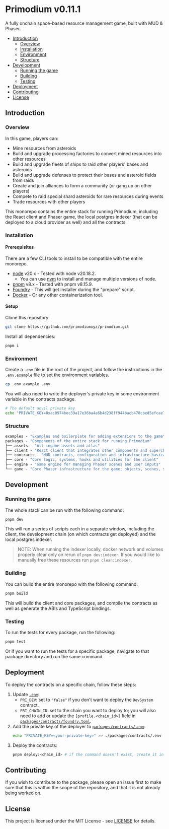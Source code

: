 # Primodium v0.11.1

A fully onchain space-based resource management game, built with MUD & Phaser.

- [Introduction](#introduction)
  - [Overview](#overview)
  - [Installation](#installation)
  - [Environment](#environment)
  - [Structure](#structure)
- [Development](#development)
  - [Running the game](#running-the-game)
  - [Building](#building)
  - [Testing](#testing)
- [Deployment](#deployment)
- [Contributing](#contributing)
- [License](#license)

## Introduction

### Overview

In this game, players can:

- Mine resources from asteroids
- Build and upgrade processing factories to convert mined resources into other resources
- Build and upgrade fleets of ships to raid other players' bases and asteroids
- Build and upgrade defenses to protect their bases and asteroid fields from raids
- Create and join alliances to form a community (or gang up on other players)
- Compete to raid special shard asteroids for rare resources during events
- Trade resources with other players

This monorepo contains the entire stack for running Primodium, including the React client and Phaser game, the local postgres indexer (that can be deployed to a cloud provider as well) and all the contracts.

### Installation

#### Prerequisites

There are a few CLI tools to install to be compatible with the entire monorepo.

- [node](https://nodejs.org/en/download/) v20.x - Tested with node v20.18.2.
  - You can use [nvm](https://github.com/nvm-sh/nvm) to install and manage multiple versions of node.
- [pnpm](https://pnpm.io/installation) v8.x - Tested with pnpm v8.15.9.
- [Foundry](https://book.getfoundry.sh/getting-started/installation) - This will get installer during the "prepare" script.
- [Docker](https://docs.docker.com/get-docker/) - Or any other containerization tool.

#### Setup

Clone this repository:

```bash
git clone https://github.com/primodiumxyz/primodium.git
```

Install all dependencies:

```bash
pnpm i
```

### Environment

Create a `.env` file in the root of the project, and follow the instructions in the `.env.example` file to set the environment variables.

```bash
cp .env.example .env
```

You will also need to write the deployer's private key in some environment variable in the contracts package.

```bash
# The default anvil private key
echo "PRIVATE_KEY=0xac0974bec39a17e36ba4a6b4d238ff944bacb478cbed5efcae784d7bf4f2ff80" >> ./packages/contracts/.env
```

### Structure

```ml
examples - "Examples and boilerplate for adding extensions to the game"
packages - "Components of the entire stack for running Primodium"
├── assets - "All ingame assets and atlas"
├── client - "React client that integrates other components and supercharges with a browser UI"
├── contracts - "MUD contracts, configuration and infrastructure—basically the whole state and conditions of the game"
├── core - "Core logic, systems, hooks and utilities for the client"
├── engine - "Game engine for managing Phaser scenes and user inputs"
└── game - "Core Phaser infrastructure for the game; objects, scenes, systems, input controls, etc."
```

## Development

### Running the game

The whole stack can be run with the following command:

```bash
pnpm dev
```

This will run a series of scripts each in a separate window, including the client, the development chain (on which contracts get deployed) and the local postgres indexer.

> NOTE: When running the indexer locally, docker network and volumes properly clear only on rerun of `pnpm dev:indexer`. If you would like to manually free these resources run `pnpm clean:indexer`.

### Building

You can build the entire monorepo with the following command:

```bash
pnpm build
```

This will build the client and core packages, and compile the contracts as well as generate the ABIs and TypeScript bindings.

### Testing

To run the tests for every package, run the following:

```bash
pnpm test
```

Or if you want to run the tests for a specific package, navigate to that package directory and run the same command.

## Deployment

To deploy the contracts on a specific chain, follow these steps:

1. Update [`.env`](./.env):
   - `PRI_DEV`: set to `"false"` if you don't want to deploy the `DevSystem` contract.
   - `PRI_CHAIN_ID`: set to the chain you want to deploy to; you will also need to add or update the `[profile.<chain_id>]` field in [`packages/contracts/foundry.toml`](./packages/contracts/foundry.toml).
2. Add the private key of the deployer to [`packages/contracts/.env`](./packages/contracts/.env):
   ```bash
   echo "PRIVATE_KEY=<your-private-key>" >> ./packages/contracts/.env
   ```
3. Deploy the contracts:
   ```bash
   pnpm deploy:<chain_id> # if the command doesn't exist, create it in both `packages/contracts/package.json` and `package.json`
   ```

## Contributing

If you wish to contribute to the package, please open an issue first to make sure that this is within the scope of the repository, and that it is not already being worked on.

## License

This project is licensed under the MIT License - see [LICENSE](./LICENSE) for details.
